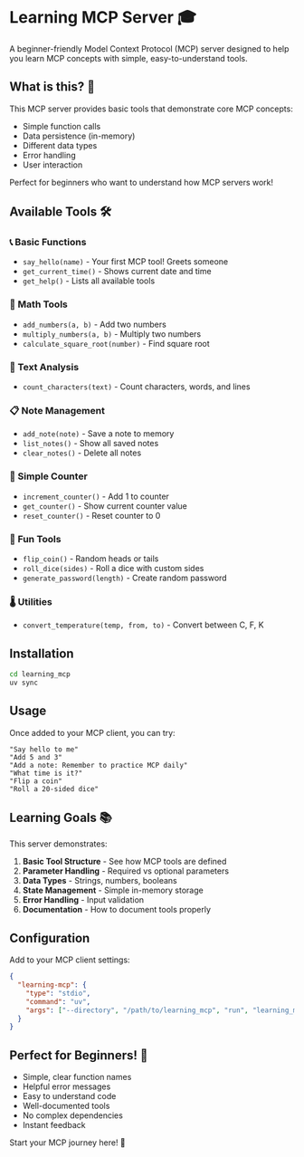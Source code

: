 # Learning MCP Server 🎓

A beginner-friendly Model Context Protocol (MCP) server designed to help you learn MCP concepts with simple, easy-to-understand tools.

## What is this? 🤔

This MCP server provides basic tools that demonstrate core MCP concepts:
- Simple function calls
- Data persistence (in-memory)
- Different data types
- Error handling
- User interaction

Perfect for beginners who want to understand how MCP servers work!

## Available Tools 🛠️

### 📞 Basic Functions
- `say_hello(name)` - Your first MCP tool! Greets someone
- `get_current_time()` - Shows current date and time
- `get_help()` - Lists all available tools

### 🧮 Math Tools
- `add_numbers(a, b)` - Add two numbers
- `multiply_numbers(a, b)` - Multiply two numbers  
- `calculate_square_root(number)` - Find square root

### 📝 Text Analysis
- `count_characters(text)` - Count characters, words, and lines

### 📋 Note Management
- `add_note(note)` - Save a note to memory
- `list_notes()` - Show all saved notes
- `clear_notes()` - Delete all notes

### 🔢 Simple Counter
- `increment_counter()` - Add 1 to counter
- `get_counter()` - Show current counter value
- `reset_counter()` - Reset counter to 0

### 🎲 Fun Tools
- `flip_coin()` - Random heads or tails
- `roll_dice(sides)` - Roll a dice with custom sides
- `generate_password(length)` - Create random password

### 🌡️ Utilities
- `convert_temperature(temp, from, to)` - Convert between C, F, K

## Installation

```bash
cd learning_mcp
uv sync
```

## Usage

Once added to your MCP client, you can try:

```
"Say hello to me"
"Add 5 and 3"
"Add a note: Remember to practice MCP daily"
"What time is it?"
"Flip a coin"
"Roll a 20-sided dice"
```

## Learning Goals 📚

This server demonstrates:

1. **Basic Tool Structure** - See how MCP tools are defined
2. **Parameter Handling** - Required vs optional parameters
3. **Data Types** - Strings, numbers, booleans
4. **State Management** - Simple in-memory storage
5. **Error Handling** - Input validation
6. **Documentation** - How to document tools properly

## Configuration

Add to your MCP client settings:

```json
{
  "learning-mcp": {
    "type": "stdio",
    "command": "uv",
    "args": ["--directory", "/path/to/learning_mcp", "run", "learning_mcp.py"]
  }
}
```

## Perfect for Beginners! 🌟

- Simple, clear function names
- Helpful error messages
- Easy to understand code
- Well-documented tools
- No complex dependencies
- Instant feedback

Start your MCP journey here! 🚀
